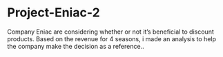 # Project-Eniac-2
Company Eniac are considering whether or not it’s beneficial to discount products. Based on the revenue for 4 seasons, i made an analysis to help the company make the decision as a reference..

